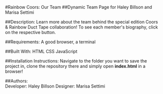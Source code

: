#Rainbow Coors: Our Team
##Dynamic Team Page for Haley Billson and Marisa Settimi

##Description: 
Learn more about the team behind the special edition Coors & Rainbow Duct Tape collaboration! To see each member's biography, click on the respective button. 

##Requirements: 
A good browser, a terminal

##Built With:
HTML
CSS 
JavaScript

##Installation Instructions:
Navigate to the folder you want to save the project in, clone the repository there and simply open **index.html** in a browser! 

##Authors: <br>
Developer: Haley Billson 
Designer: Marisa Settimi

